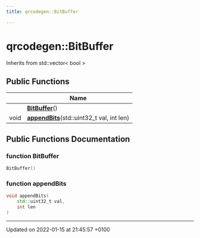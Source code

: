 ```yaml
---
title: qrcodegen::BitBuffer

---
```


# qrcodegen::BitBuffer





Inherits from std::vector< bool >

## Public Functions

|                | Name           |
| -------------- | -------------- |
| | **[BitBuffer](/Classes/classqrcodegen_1_1_bit_buffer.md#function-bitbuffer)**() |
| void | **[appendBits](/Classes/classqrcodegen_1_1_bit_buffer.md#function-appendbits)**(std::uint32_t val, int len) |

## Public Functions Documentation

### function BitBuffer

```cpp
BitBuffer()
```


### function appendBits

```cpp
void appendBits(
    std::uint32_t val,
    int len
)
```


-------------------------------

Updated on 2022-01-15 at 21:45:57 +0100